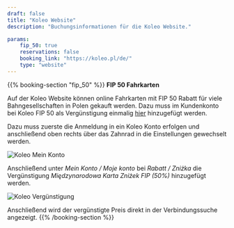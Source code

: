 ```yaml
---
draft: false
title: "Koleo Website"
description: "Buchungsinformationen für die Koleo Website."

params:
    fip_50: true
    reservations: false
    booking_link: "https://koleo.pl/de/"
    type: "website"
---
```


{{% booking-section "fip_50" %}}
**FIP 50 Fahrkarten**

Auf der Koleo Website können online Fahrkarten mit FIP 50 Rabatt für viele Bahngesellschaften in Polen gekauft werden. Dazu muss im Kundenkonto bei Koleo FIP 50 als Vergünstigung einmalig [hier](https://koleo.pl/de/my/account) hinzugefügt werden.

Dazu muss zuerste die Anmeldung in ein Koleo Konto erfolgen und anschließend oben rechts über das Zahnrad in die Einstellungen gewechselt werden.

![Koleo Mein Konto](koleo_account.webp)

Anschließend unter _Mein Konto / Moje konto_ bei _Rabatt / Zniżka_ die Vergünstigung _Międzynarodowa Karta Zniżek FIP (50%)_ hinzugefügt werden.

![Koleo Vergünstigung](koleo_discount.webp)

Anschließend wird der vergünstigte Preis direkt in der Verbindungssuche angezeigt.
{{% /booking-section %}}

